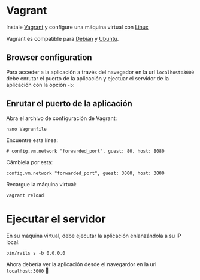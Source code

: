 # Vagrant

Instale [Vagrant](https://www.vagrantup.com/) y configure una máquina virtual con [Linux](prerequisites.md)

Vagrant es compatible para [Debian](/es/installation/debian.md) y [Ubuntu](/es/installation/ubuntu.md).

## Browser configuration

Para acceder a la aplicación a través del navegador en la url `localhost:3000` debe enrutar el puerto de la aplicación y ejectuar el servidor de la aplicación con la opción `-b`:

## Enrutar el puerto de la aplicación

Abra el archivo de configuración de Vagrant:

```
nano Vagranfile
```

Encuentre esta línea:

```
# config.vm.network "forwarded_port", guest: 80, host: 8080
```

Cámbiela por esta:

```
config.vm.network "forwarded_port", guest: 3000, host: 3000
```

Recargue la máquina virtual:

```
vagrant reload
```

# Ejecutar el servidor

En su máquina virtual, debe ejecutar la aplicación enlanzándola a su IP local:

```
bin/rails s -b 0.0.0.0
```

Ahora debería ver la aplicación desde el navegardor en la url `localhost:3000` :tada:
